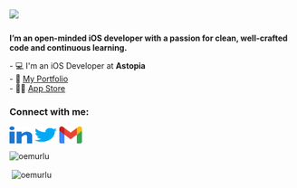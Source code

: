 <h1 align="left">
  <a href="https://git.io/typing-svg">
    <img src="https://readme-typing-svg.herokuapp.com/?lines=Hi,+There!+👋;I'm+Osman+Emre+OMURLU+🙋‍♂+;&center=false&size=28&duration=3600&pause=500&color=2F93FF">
  </a>
</h1>

<p align="left">
  <strong>I’m an open-minded iOS developer with a passion for clean, well-crafted code and continuous learning.</strong>
</p>

<p align="left">
  - 💻 I'm an iOS Developer at <b>Astopia</b>
  <br>  
  - 🔗 <a href="https://oemurlu.dev">My Portfolio</a>
  <br>
  - 🧑‍💻 <a href="https://apps.apple.com/tr/developer/osman-emre-omurlu/id1723812554">App Store</a>

</p>

<h3 align="left">Connect with me:</h3>  
<p align="left">  
<a href="https://linkedin.com/in/oemurlu" target="blank"><img align="center" src="images/linked-in-alt.svg" alt="oemurlu" height="30" width="40" /></a>
<a href="https://twitter.com/oemurlu" target="blank"><img align="center" src="images/twitter.svg" alt="oemurlu" height="30" width="40" /></a>
<a href="mailto: oemurlu@gmail.com" target="blank>oemurlu@gmail.com"><img align="center" src="images/gmail.svg" alt="oe.omurlu" height="30" width="40" /></a>
</p>

<!---
<h2 align="left">🔗 Connect with me 🔗</h2>
<p align="left">
<a href="https://linkedin.com/in/oemurlu" target="blank"><img align="center" src="images/linked-in-alt.svg" alt="oemurlu" height="30" width="40" /></a>
<a href="https://twitter.com/oemurlu" target="blank"><img align="center" src="images/twitter.svg" alt="oemurlu" height="30" width="40" /></a>
<a href="mailto: oemurlu@gmail.com" target="blank>oemurlu@gmail.com"><img align="center" src="images/gmail.svg" alt="oe.omurlu" height="30" width="40" /></a>
<a href="https://instagram.com/oe.omurlu" target="blank"><img align="center" src="images/instagram.svg" alt="oe.omurlu" height="30" width="40" /></a>
  
</p>
--->
<!---
<details>
<summary>:zap: Github Stats </summary>
--->
<p align="left"> <img src="https://komarev.com/ghpvc/?username=oemurlu&label=Profile%20views&color=2F93FF&style=flat" alt="oemurlu" /> </p>
<p align="left">&nbsp;<img align="center" src="https://github-readme-stats.vercel.app/api?username=oemurlu&show_icons=true&theme=dracula&title_color=2F93FF&bg_color=000000&locale=en" alt="oemurlu" /></p>
<!---
</details>
--->
